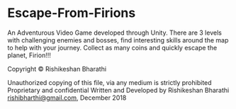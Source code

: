 # Escape-From-Firions

An Adventurous Video Game developed through Unity. There are 3 levels with challenging enemies and bosses, find interesting skills around the map to help with your journey.
Collect as many coins and quickly escape the planet, Firion!!!

Copyright © Rishikeshan Bharathi

Unauthorized copying of this file, via any medium is strictly prohibited Proprietary and confidential Written and Developed by Rishikeshan Bharathi rishibharthi@gmail.com, December 2018
